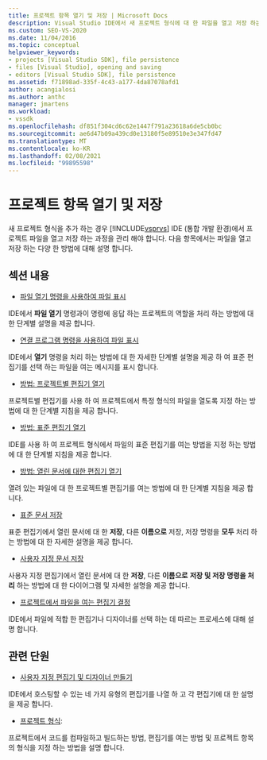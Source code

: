 ```yaml
---
title: 프로젝트 항목 열기 및 저장 | Microsoft Docs
description: Visual Studio IDE에서 새 프로젝트 형식에 대 한 파일을 열고 저장 하는 다양 한 방법에 대해 알아봅니다.
ms.custom: SEO-VS-2020
ms.date: 11/04/2016
ms.topic: conceptual
helpviewer_keywords:
- projects [Visual Studio SDK], file persistence
- files [Visual Studio], opening and saving
- editors [Visual Studio SDK], file persistence
ms.assetid: f71898ad-335f-4c43-a177-4da87078afd1
author: acangialosi
ms.author: anthc
manager: jmartens
ms.workload:
- vssdk
ms.openlocfilehash: df851f304cd6c62e1447f791a23618a6de5cb0bc
ms.sourcegitcommit: ae6d47b09a439cd0e13180f5e89510e3e347fd47
ms.translationtype: MT
ms.contentlocale: ko-KR
ms.lasthandoff: 02/08/2021
ms.locfileid: "99895598"
---
```

# <a name="opening-and-saving-project-items"></a>프로젝트 항목 열기 및 저장
새 프로젝트 형식을 추가 하는 경우 [!INCLUDE[vsprvs](../../code-quality/includes/vsprvs_md.md)] IDE (통합 개발 환경)에서 프로젝트 파일을 열고 저장 하는 과정을 관리 해야 합니다. 다음 항목에서는 파일을 열고 저장 하는 다양 한 방법에 대해 설명 합니다.

## <a name="in-this-section"></a>섹션 내용
- [파일 열기 명령을 사용하여 파일 표시](../../extensibility/internals/displaying-files-by-using-the-open-file-command.md)

 IDE에서 **파일 열기** 명령과이 명령에 응답 하는 프로젝트의 역할을 처리 하는 방법에 대 한 단계별 설명을 제공 합니다.

- [연결 프로그램 명령을 사용하여 파일 표시](../../extensibility/internals/displaying-files-by-using-the-open-with-command.md)

 IDE에서 **열기** 명령을 처리 하는 방법에 대 한 자세한 단계별 설명을 제공 하 여 표준 편집기를 선택 하는 파일을 여는 메시지를 표시 합니다.

- [방법: 프로젝트별 편집기 열기](../../extensibility/how-to-open-project-specific-editors.md)

 프로젝트별 편집기를 사용 하 여 프로젝트에서 특정 형식의 파일을 열도록 지정 하는 방법에 대 한 단계별 지침을 제공 합니다.

- [방법: 표준 편집기 열기](../../extensibility/how-to-open-standard-editors.md)

 IDE를 사용 하 여 프로젝트 형식에서 파일의 표준 편집기를 여는 방법을 지정 하는 방법에 대 한 단계별 지침을 제공 합니다.

- [방법: 열린 문서에 대한 편집기 열기](../../extensibility/how-to-open-editors-for-open-documents.md)

 열려 있는 파일에 대 한 프로젝트별 편집기를 여는 방법에 대 한 단계별 지침을 제공 합니다.

- [표준 문서 저장](../../extensibility/internals/saving-a-standard-document.md)

 표준 편집기에서 열린 문서에 대 한 **저장**, 다른 **이름으로** 저장, 저장 명령을 **모두** 처리 하는 방법에 대 한 자세한 설명을 제공 합니다.

- [사용자 지정 문서 저장](../../extensibility/internals/saving-a-custom-document.md)

 사용자 지정 편집기에서 열린 문서에 대 한 **저장**, 다른 **이름으로** **저장 및 저장 명령을 처리** 하는 방법에 대 한 다이어그램 및 자세한 설명을 제공 합니다.

- [프로젝트에서 파일을 여는 편집기 결정](../../extensibility/internals/determining-which-editor-opens-a-file-in-a-project.md)

 IDE에서 파일에 적합 한 편집기나 디자이너를 선택 하는 데 따르는 프로세스에 대해 설명 합니다.

## <a name="related-sections"></a>관련 단원
- [사용자 지정 편집기 및 디자이너 만들기](../../extensibility/creating-custom-editors-and-designers.md)

 IDE에서 호스팅할 수 있는 네 가지 유형의 편집기를 나열 하 고 각 편집기에 대 한 설명을 제공 합니다.

- [프로젝트 형식](../../extensibility/internals/project-types.md):

 프로젝트에서 코드를 컴파일하고 빌드하는 방법, 편집기를 여는 방법 및 프로젝트 항목의 형식을 지정 하는 방법을 설명 합니다.
